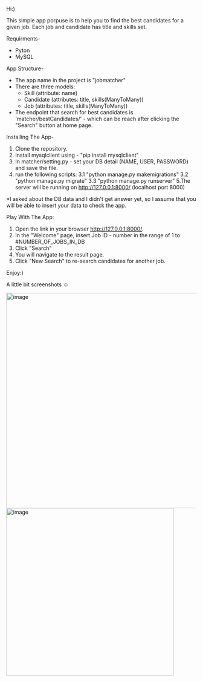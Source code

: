 Hi:) 

This simple app porpuse is to help you to find the best candidates for a given job.
Each job and candidate has title and skills set.


Requirments-
- Pyton 
- MySQL 

App Structure- 
- The app name in the project is "jobmatcher"
- There are three models:
  - Skill (attribute: name) 
  - Candidate (attributes: title, skills(ManyToMany))
  - Job (attributes: title, skills(ManyToMany))
- The endpoint that search for best candidates is 'matcher/bestCandidates/' - which can be reach after clicking the "Search" button at home page.

Installing The App-

1. Clone the repository.
2. Install mysqlclient using - "pip install mysqlclient"
3. In matcher/setting.py - set your DB detail (NAME, USER, PASSWORD) and save the file.
4. run the following scripts:
  3.1 "python manage.py makemigrations"
  3.2 "python manage.py migrate"
  3.3 "python manage.py runserver"
5.The server will be running on http://127.0.0.1:8000/ (localhost port 8000)

*I asked about the DB data and I didn't get answer yet, so I assume that you will be able to insert your data to check the app.

Play With The App:

1. Open the link in your browser http://127.0.0.1:8000/.
2. In the "Welcome" page, insert Job ID - number in the range of 1 to #NUMBER_OF_JOBS_IN_DB 
3. Click "Search" 
4. You will navigate to the result page. 
5. Click "New Search" to re-search candidates for another job.

Enjoy:)

A little bit screenshots ☺️

<img width="569" alt="image" src="https://user-images.githubusercontent.com/62885985/170815785-afdafaae-c8b6-40a7-b521-1e7097e1ed8f.png">


<img width="443" alt="image" src="https://user-images.githubusercontent.com/62885985/170815795-4ee39583-e300-4a78-8173-2b296e77bb7a.png">

